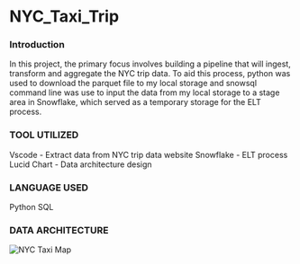 # NYC_Taxi_Trip
### Introduction 

In this project, the primary focus involves building a pipeline that will ingest, transform and aggregate the NYC trip data. To aid this process, python was used to download the parquet file to my local storage and snowsql command line was use to input the data from my local storage to a stage area in Snowflake, which served as a temporary storage for the ELT process.

### TOOL UTILIZED
Vscode - Extract data from NYC trip data website
Snowflake - ELT process
Lucid Chart - Data architecture design

### LANGUAGE USED
Python
SQL

### DATA ARCHITECTURE
![NYC Taxi Map](data_architecture.png)


